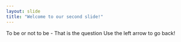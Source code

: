 ```yaml
---
layout: slide
title: "Welcome to our second slide!"
---
```

To be or not to be - That is the question
Use the left arrow to go back!
